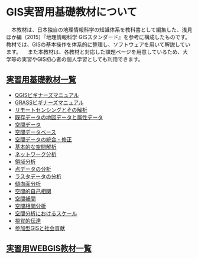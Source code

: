 # GIS実習用基礎教材について

　本教材は、日本独自の地理情報科学の知識体系を教科書として編集した、浅見ほか編（2015）『地理情報科学 GISスタンダード』を参考に構成したものです。教材では、GISの基本操作を体系的に整理し、ソフトウェアを用いて解説しています。
　また本教材は、各教材と対応した課題ページを用意しているため、大学等の実習やGIS初心者の個人学習としても利用できます。

## [実習用基礎教材一覧](./README.md)

* [QGISビギナーズマニュアル](./QGISビギナーズマニュアル/QGISビギナーズマニュアル.md)
* [GRASSビギナーズマニュアル](./GRASSビギナーズマニュアル/GRASSビギナーズマニュアル.md)
* [リモートセンシングとその解析](./06_リモートセンシングとその解析/リモートセンシングとその解析.md)
* [既存データの地図データと属性データ](./07_既存データの地図データと属性データ/既存データの地図データと属性データ.md)
* [空間データ](./08_空間データ/空間データ.md)
* [空間データベース](./09_空間データベース/空間データベース.md)
* [空間データの統合・修正](./10_空間データの統合・修正/空間データの統合・修正.md)
* [基本的な空間解析](./11_基本的な空間解析/基本的な空間解析.md)
* [ネットワーク分析](./12_ネットワーク分析/ネットワーク分析.md)
* [領域分析](./13_領域分析/領域分析.md)
* [点データの分析](./14_点データの分析/点データの分析.md)
* [ラスタデータの分析](./15_ラスタデータの分析/ラスタデータの分析.md)
* [傾向面分析](./16_傾向面分析/傾向面分析.md)
* [空間的自己相関](./17_空間的自己相関/空間的自己相関.md)
* [空間補間](./18_空間補間/空間補間.md)
* [空間相関分析](./19_空間相関分析/空間相関分析.md)
* [空間分析におけるスケール](./20_空間分析におけるスケール/空間分析におけるスケール.md)
* [視覚的伝達](./21_視覚的伝達/視覚的伝達.md)
* [参加型GISと社会貢献](./26_参加型GISと社会貢献/参加型GISと社会貢献.md)

## [実習用WEBGIS教材一覧](./インターネットの活用に関する教材/README.md)
